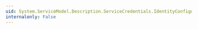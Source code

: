 ```yaml
---
uid: System.ServiceModel.Description.ServiceCredentials.IdentityConfiguration
internalonly: False
---
```

